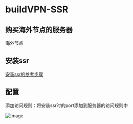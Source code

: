 # buildVPN-SSR

## 购买海外节点的服务器
海外节点

## 安装ssr
[安装ssr的参考步骤](https://github.com/sucong426/VPN)

## 配置
添加访问规则：将安装ssr时的port添加到服务器的访问规则中

![image](https://github.com/naughtybabyfirst/buildVPN-SSR/assets/10113802/8f659a08-4fec-48e1-93e9-41f47a5ad2db)
